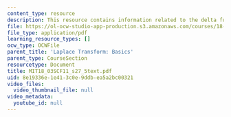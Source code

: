 ```yaml
---
content_type: resource
description: This resource contains information related to the delta function.
file: https://ol-ocw-studio-app-production.s3.amazonaws.com/courses/18-03sc-differential-equations-fall-2011/8e19336e1e413c0e9ddbea5a2bc00321_MIT18_03SCF11_s27_5text.pdf
file_type: application/pdf
learning_resource_types: []
ocw_type: OCWFile
parent_title: 'Laplace Transform: Basics'
parent_type: CourseSection
resourcetype: Document
title: MIT18_03SCF11_s27_5text.pdf
uid: 8e19336e-1e41-3c0e-9ddb-ea5a2bc00321
video_files:
  video_thumbnail_file: null
video_metadata:
  youtube_id: null
---
```

